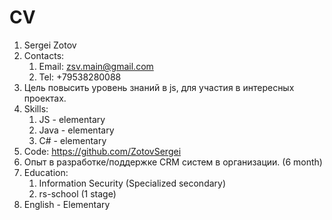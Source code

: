# CV

1. Sergei Zotov
2. Contacts:
   1. Email: zsv.main@gmail.com
   2. Tel: +79538280088
3. Цель повысить уровень знаний в js, для участия в интересных проектах.
4. Skills:
   1. JS - elementary
   2. Java - elementary
   3. C# - elementary
5. Code: https://github.com/ZotovSergei 
6. Опыт в разработке/поддержке CRM систем в организации. (6 month)
7. Education:
   1. Information Security (Specialized secondary)
   2. rs-school (1 stage)
8. English - Elementary

